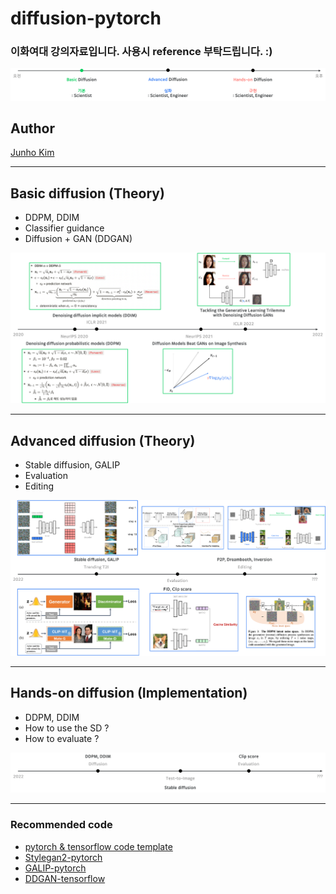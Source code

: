 # diffusion-pytorch
### 이화여대 강의자료입니다. 사용시 reference 부탁드립니다. :)

<div align="center">
  <img src=./assets/figs/teaser.png>
</div>

## Author
[Junho Kim](http://bit.ly/jhkim_resume)

---

## Basic diffusion (Theory)
* DDPM, DDIM
* Classifier guidance
* Diffusion + GAN (DDGAN)
  
<div align="center">
  <img src=./assets/figs/basic_fig.png>
</div>

---
## Advanced diffusion (Theory)
* Stable diffusion, GALIP
* Evaluation
* Editing

<div align="center">
  <img src=./assets/figs/advanced_fig.png>
</div>

---
## Hands-on diffusion (Implementation)
* DDPM, DDIM
* How to use the SD ?
* How to evaluate ?

<div align="center">
  <img src=./assets/figs/handson_fig.png>
</div>

---
### Recommended code
* [pytorch & tensorflow code template](https://github.com/taki0112/tf-torch-template)
* [Stylegan2-pytorch](https://github.com/taki0112/stylegan2-pytorch)
* [GALIP-pytorch](https://github.com/taki0112/diffusion-pytorch/tree/main/src/GALIP)
* [DDGAN-tensorflow](https://github.com/taki0112/denoising-diffusion-gan-Tensorflow)

